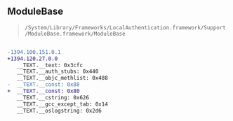 ## ModuleBase

> `/System/Library/Frameworks/LocalAuthentication.framework/Support/ModuleBase.framework/ModuleBase`

```diff

-1394.100.151.0.1
+1394.120.27.0.0
   __TEXT.__text: 0x3cfc
   __TEXT.__auth_stubs: 0x440
   __TEXT.__objc_methlist: 0x488
-  __TEXT.__const: 0x88
+  __TEXT.__const: 0x80
   __TEXT.__cstring: 0x626
   __TEXT.__gcc_except_tab: 0x14
   __TEXT.__oslogstring: 0x2d6

```
